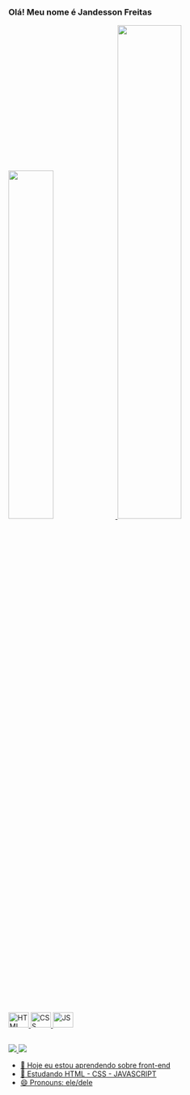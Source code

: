 ### Olá! Meu nome é Jandesson Freitas
<div>
  <a href="https://github.com/JandessonFreitas">
  <img width="42%" src="https://github-readme-stats.vercel.app/api?username=jandessonfreitas&show_icons=true&theme=dark&include_all_commits=true&count_private=true"/>
  <img width="50%" src="https://github-readme-stats.vercel.app/api/top-langs/?username=jandessonfreitas&layout=compact&langs_count=16&theme=dark"/>
</div>

<div style>
<img aling="center" alt="HTML" height="30" width="40" src="https://cdn.jsdelivr.net/gh/devicons/devicon/icons/html5/html5-plain-wordmark.svg" />
<img aling="center" alt="CSS" height="30" width="40" src="https://cdn.jsdelivr.net/gh/devicons/devicon/icons/css3/css3-plain-wordmark.svg" />
<img aling="center" alt="JS" height="30" width="40" src="https://cdn.jsdelivr.net/gh/devicons/devicon/icons/javascript/javascript-original.svg" />
</div>

##

<div>
 <a href="https://www.instagram.com/jandesson_freitas/" target="_blank"><img src="https://img.shields.io/badge/Instagram-E4405F?style=for-the-badge&logo=instagram&logoColor=white" target="_blank"</a>
  <a href="https://www.linkedin.com/in/jandessonfreitas/" target="_blank"><img src="https://img.shields.io/badge/LinkedIn-0077B5?style=for-the-badge&logo=linkedin&logoColor=white" target="_blank"</a>
</div>



- 🔭 Hoje eu estou aprendendo sobre front-end
- 🌱 Estudando HTML - CSS - JAVASCRIPT
- 😄 Pronouns: ele/dele
